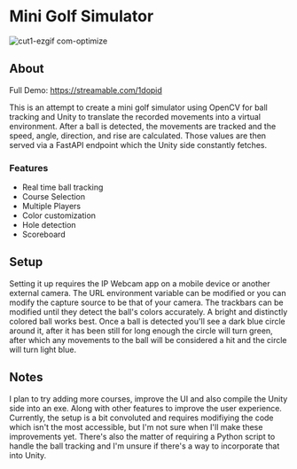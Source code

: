# Mini Golf Simulator

![cut1-ezgif com-optimize](https://github.com/aiden10/golf/assets/51337166/12798f5d-6bfc-4bc3-aca4-e01b9f410a8f)

## About
Full Demo: https://streamable.com/1dopid

This is an attempt to create a mini golf simulator using OpenCV for ball tracking and Unity to translate the recorded movements into a virtual environment.
After a ball is detected, the movements are tracked and the speed, angle, direction, and rise are calculated. Those values are then served via a FastAPI endpoint which the Unity side constantly fetches.

### Features
- Real time ball tracking 
- Course Selection
- Multiple Players
- Color customization
- Hole detection
- Scoreboard

## Setup
Setting it up requires the IP Webcam app on a mobile device or another external camera. The URL environment variable can be modified or you can modify the capture source to be that of your camera.
The trackbars can be modified until they detect the ball's colors accurately. A bright and distinctly colored ball works best. Once a ball is detected you'll see a dark blue circle around it, after it has been still for long enough the circle will turn green, after which any movements to the ball will be considered a hit and the circle will turn light blue.

## Notes
I plan to try adding more courses, improve the UI and also compile the Unity side into an exe. Along with other features to improve the user experience. Currently, the setup is a bit convoluted and requires modifiying the code which isn't the most accessible, but I'm not sure when I'll make these improvements yet. There's also the matter of requiring a Python script to handle the ball tracking and I'm unsure if there's a way to incorporate that into Unity.
